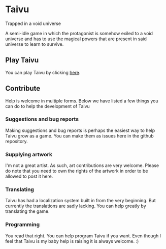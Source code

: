 # Taivu
Trapped in a void universe

A semi-idle game in which the protagonist is somehow exiled to a void universe and has to use the magical powers that are present in said universe to learn to survive.

## Play Taivu
You can play Taivu by clicking [here](https://mrdlsable.github.io/taivu/).

## Contribute
Help is welcome in multiple forms. Below we have listed a few things you can do to help the development of Taivu

### Suggestions and bug reports
Making suggestions and bug reports is perhaps the easiest way to help Taivu grow as a game. You can make them as issues here in the github repository.

### Supplying artwork
I'm not a great artist. As such, art contributions are very welcome. Please do note that you need to own the rights of the artwork in order to be allowed to post it here.

### Translating
Taivu has had a localization system built in from the very beginning. But currently the translations are sadly lacking. You can help greatly by translating the game.

### Programming
You read that right. You can help program Taivu if you want. Even though I feel that Taivu is my baby help is raising it is always welcome. :)
